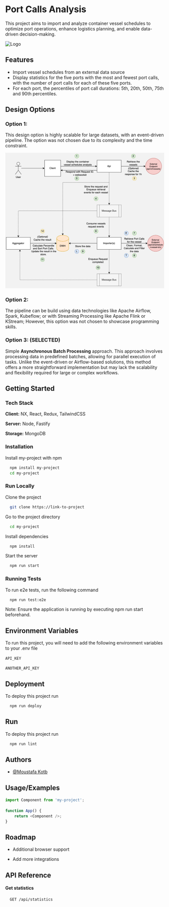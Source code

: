 # Port Calls Analysis

This project aims to import and analyze container vessel schedules to optimize port operations, enhance logistics planning, and enable data-driven decision-making.

![Logo](https://media.licdn.com/dms/image/v2/C4D1BAQHVN_6rVpFVWA/company-background_10000/company-background_10000/0/1583507372350/portchain_cover?e=2147483647&v=beta&t=ALkTQOZ8-GOuKxm-CC4LPczEGtde6eyUn8g5FhKuzxA)

## Features

-   Import vessel schedules from an external data source
-   Display statistics for the five ports with the most and fewest port calls, with the number of port calls for each of these five ports.
-   For each port, the percentiles of port call durations: 5th, 20th, 50th, 75th and 90th percentiles.

## Design Options

### Option 1:

This design option is highly scalable for large datasets, with an event-driven pipeline. The option was not chosen due to its complexity and the time constraint.

![Design Option 1](./docs/design-option-1.jpg)

### Option 2:

The pipeline can be build using data technologies like Apache Airflow, Spark, Kubeflow; or with Streaming Processing like Apache Flink or KStream; However, this option was not chosen to showcase programming skills.

### Option 3: (SELECTED)

Simple **Asynchronous Batch Processing** approach. This approach involves processing data in predefined batches, allowing for parallel execution of tasks. Unlike the event-driven or Airflow-based solutions, this method offers a more straightforward implementation but may lack the scalability and flexibility required for large or complex workflows.

## Getting Started

### Tech Stack

**Client:** NX, React, Redux, TailwindCSS

**Server:** Node, Fastify

**Storage:** MongoDB

### Installation

Install my-project with npm

```bash
  npm install my-project
  cd my-project
```

### Run Locally

Clone the project

```bash
  git clone https://link-to-project
```

Go to the project directory

```bash
  cd my-project
```

Install dependencies

```bash
  npm install
```

Start the server

```bash
  npm run start
```

### Running Tests

To run e2e tests, run the following command

```bash
  npm run test:e2e
```

Note: Ensure the application is running by executing npm run start beforehand.

## Environment Variables

To run this project, you will need to add the following environment variables to your .env file

`API_KEY`

`ANOTHER_API_KEY`

## Deployment

To deploy this project run

```bash
  npm run deploy
```

## Run

To deploy this project run

```bash
  npm run lint
```

## Authors

-   [@Moustafa Kotb](https://www.linkedin.com/in/moustafase/)

## Usage/Examples

```javascript
import Component from 'my-project';

function App() {
    return <Component />;
}
```

## Roadmap

-   Additional browser support

-   Add more integrations

## API Reference

#### Get statistics

```http
  GET /api/statistics
```


